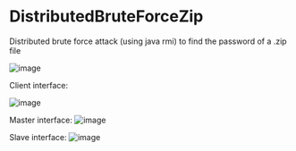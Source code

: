 # DistributedBruteForceZip
Distributed brute force attack (using java rmi) to find the password of a .zip file

![image](https://user-images.githubusercontent.com/48536307/148429646-8fce3fbf-198f-4e0b-a4b0-40a905c69ad1.png)

Client interface:

![image](https://user-images.githubusercontent.com/48536307/148429739-bb74f7dd-d47f-41a8-97b1-7cf09b38736f.png)

Master interface: 
![image](https://user-images.githubusercontent.com/48536307/148429808-11351451-b67b-454f-a3af-5e007e9f0c79.png)

Slave interface:
![image](https://user-images.githubusercontent.com/48536307/148429852-d9fe672f-b98d-4aac-8de5-b016796420c0.png)
